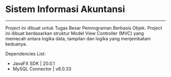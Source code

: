 # Sistem Informasi Akuntansi
---

Project ini dibuat untuk Tugas Besar Pemrograman Berbasis Objek. Project ini dibuat berdasarkan struktur Model View Controller (MVC) yang memecah antara logika data, tampilan dan logika yang menjembatani keduanya.

Dependencies List:
- JavaFX SDK | 20.0.1
- MySQL Connector | v8.0.33